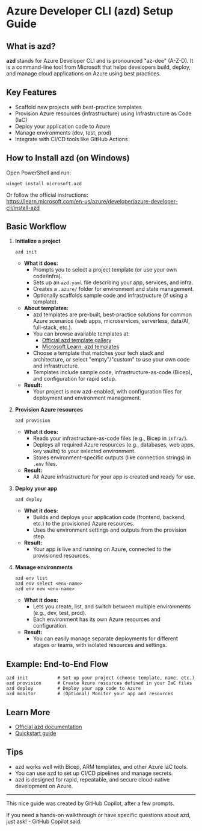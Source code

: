 # Azure Developer CLI (azd) Setup Guide

## What is azd?
**azd** stands for Azure Developer CLI and is pronounced "az-dee" (A-Z-D). It is a command-line tool from Microsoft that helps developers build, deploy, and manage cloud applications on Azure using best practices.

## Key Features
- Scaffold new projects with best-practice templates
- Provision Azure resources (infrastructure) using Infrastructure as Code (IaC)
- Deploy your application code to Azure
- Manage environments (dev, test, prod)
- Integrate with CI/CD tools like GitHub Actions

## How to Install azd (on Windows)
Open PowerShell and run:
```pwsh
winget install microsoft.azd
```
Or follow the official instructions:  
https://learn.microsoft.com/en-us/azure/developer/azure-developer-cli/install-azd

## Basic Workflow
1. **Initialize a project**
   ```pwsh
   azd init
   ```
   - **What it does:**
     - Prompts you to select a project template (or use your own code/infra).
     - Sets up an `azd.yaml` file describing your app, services, and infra.
     - Creates a `.azure/` folder for environment and state management.
     - Optionally scaffolds sample code and infrastructure (if using a template).
   - **About templates:**
     - azd templates are pre-built, best-practice solutions for common Azure scenarios (web apps, microservices, serverless, data/AI, full-stack, etc.).
     - You can browse available templates at:
       - [Official azd template gallery](https://azure.github.io/azure-dev/)
       - [Microsoft Learn: azd templates](https://learn.microsoft.com/en-us/azure/developer/azure-developer-cli/templates)
     - Choose a template that matches your tech stack and architecture, or select "empty"/"custom" to use your own code and infrastructure.
     - Templates include sample code, infrastructure-as-code (Bicep), and configuration for rapid setup.
   - **Result:**
     - Your project is now azd-enabled, with configuration files for deployment and environment management.

2. **Provision Azure resources**
   ```pwsh
   azd provision
   ```
   - **What it does:**
     - Reads your infrastructure-as-code files (e.g., Bicep in `infra/`).
     - Deploys all required Azure resources (e.g., databases, web apps, key vaults) to your selected environment.
     - Stores environment-specific outputs (like connection strings) in `.env` files.
   - **Result:**
     - All Azure infrastructure for your app is created and ready for use.

3. **Deploy your app**
   ```pwsh
   azd deploy
   ```
   - **What it does:**
     - Builds and deploys your application code (frontend, backend, etc.) to the provisioned Azure resources.
     - Uses the environment settings and outputs from the provision step.
   - **Result:**
     - Your app is live and running on Azure, connected to the provisioned resources.

4. **Manage environments**
   ```pwsh
   azd env list
   azd env select <env-name>
   azd env new <env-name>
   ```
   - **What it does:**
     - Lets you create, list, and switch between multiple environments (e.g., dev, test, prod).
     - Each environment has its own Azure resources and configuration.
   - **Result:**
     - You can easily manage separate deployments for different stages or teams, with isolated resources and settings.

## Example: End-to-End Flow
```pwsh
azd init           # Set up your project (choose template, name, etc.)
azd provision      # Create Azure resources defined in your IaC files
azd deploy         # Deploy your app code to Azure
azd monitor        # (Optional) Monitor your app and resources
```

## Learn More
- [Official azd documentation](https://learn.microsoft.com/en-us/azure/developer/azure-developer-cli/)
- [Quickstart guide](https://learn.microsoft.com/en-us/azure/developer/azure-developer-cli/get-started)

## Tips
- azd works well with Bicep, ARM templates, and other Azure IaC tools.
- You can use azd to set up CI/CD pipelines and manage secrets.
- azd is designed for rapid, repeatable, and secure cloud-native development on Azure.

---

This nice guide was created by GitHub Copilot, after a few prompts. 

If you need a hands-on walkthrough or have specific questions about azd, just ask! - GitHub Copilot said. 
